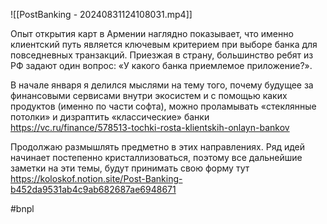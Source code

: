 
![[PostBanking - 20240831124108031.mp4]]

Опыт открытия карт в Армении наглядно показывает, что именно клиентский путь является ключевым критерием при выборе банка для повседневных транзакций. Приезжая в страну, большинство ребят из РФ задают один вопрос: «У какого банка приемлемое приложение?».

В начале января я делился мыслями на тему того, почему будущее за финансовыми сервисами внутри экосистем и с помощью каких продуктов (именно по части софта), можно проламывать «стеклянные потолки» и дизраптить «классические» банки https://vc.ru/finance/578513-tochki-rosta-klientskih-onlayn-bankov

Продолжаю размышлять предметно в этих направлениях. Ряд идей начинает постепенно кристаллизоваться, поэтому все дальнейшие заметки на эти темы, будут принимать свою форму тут https://koloskof.notion.site/Post-Banking-b452da9531ab4c9ab682687ae6948671

#bnpl 